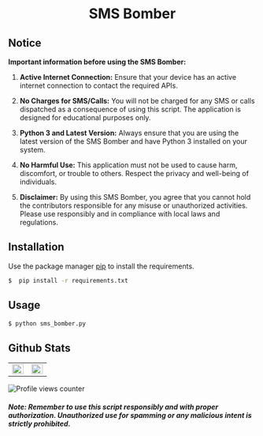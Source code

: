 <div align="center">
  <h1>SMS Bomber</h1>
</div>

## Notice

**Important information before using the SMS Bomber:**

1. **Active Internet Connection:** Ensure that your device has an active internet connection to contact the required APIs.

2. **No Charges for SMS/Calls:** You will not be charged for any SMS or calls dispatched as a consequence of using this script. The application is designed for educational purposes only.

3. **Python 3 and Latest Version:** Always ensure that you are using the latest version of the SMS Bomber and have Python 3 installed on your system.

4. **No Harmful Use:** This application must not be used to cause harm, discomfort, or trouble to others. Respect the privacy and well-being of individuals.

5. **Disclaimer:** By using this SMS Bomber, you agree that you cannot hold the contributors responsible for any misuse or unauthorized activities. Please use responsibly and in compliance with local laws and regulations.

## Installation

Use the package manager [pip](https://pip.pypa.io/en/stable/getting-started/) to install the requirements.

```bash
$  pip install -r requirements.txt
```
## Usage
```bash
$ python sms_bomber.py
```

## Github Stats  
<table><tr><td valign="top" width="50%">

<img src="https://github-readme-stats.vercel.app/api?username=NimaWasTaken&show_icons=true&theme=onedark" align="left" style="width: 100%" />

</td><td valign="top" width="50%">

<img src="https://github-readme-stats.vercel.app/api/top-langs/?username=NimaWasTaken&hide_border=true&layout=compact&theme=onedark" align="left" style="width: 100%" />

</td></tr></table>  


![Profile views counter](https://komarev.com/ghpvc/?username=NimaWasTaken&&style=flat-square)  

##### Note: Remember to use this script responsibly and with proper authorization. Unauthorized use for spamming or any malicious intent is strictly prohibited.
